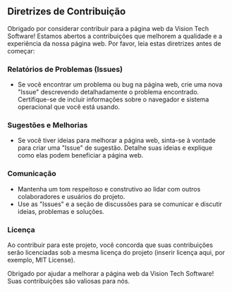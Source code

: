 ## Diretrizes de Contribuição

Obrigado por considerar contribuir para a página web da Vision Tech Software! Estamos abertos a contribuições que melhorem a qualidade e a experiência da nossa página web. Por favor, leia estas diretrizes antes de começar:

### Relatórios de Problemas (Issues)

- Se você encontrar um problema ou bug na página web, crie uma nova "Issue" descrevendo detalhadamente o problema encontrado. Certifique-se de incluir informações sobre o navegador e sistema operacional que você está usando.

### Sugestões e Melhorias

- Se você tiver ideias para melhorar a página web, sinta-se à vontade para criar uma "Issue" de sugestão. Detalhe suas ideias e explique como elas podem beneficiar a página web.

### Comunicação

- Mantenha um tom respeitoso e construtivo ao lidar com outros colaboradores e usuários do projeto.
- Use as "Issues" e a seção de discussões para se comunicar e discutir ideias, problemas e soluções.

### Licença

Ao contribuir para este projeto, você concorda que suas contribuições serão licenciadas sob a mesma licença do projeto (inserir licença aqui, por exemplo, MIT License).

Obrigado por ajudar a melhorar a página web da Vision Tech Software! Suas contribuições são valiosas para nós.
